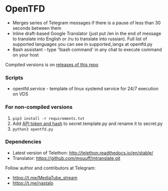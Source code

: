 # OpenTFD
* Merges series of Telegram messages if there is a pause of less than 30 seconds between them
* Inline draft-based Google Translator (just put /en in the end of message to translate into English or /ru to translate into russian). Full list of supported languages you can see in supported_langs at opentfd.py
* Bash assistant - type '!bash command' in any chat to execute command on your host


Compiled versions is on [releases of this repo](https://github.com/mediatube/opentfd/releases/tag/latest)

### Scripts
* opentfd.service - template of linux systemd service for 24/7 execution on VDS

### For non-compiled versions
1. `pip3 install -r requirements.txt`
2. Add [API token and hash](https://core.telegram.org/api/obtaining_api_id) to secret.template.py and rename it to secret.py
3. `python3 opentfd.py`

### Dependencies
* Latest version of Telethon: http://telethon.readthedocs.io/en/stable/
* Translator: https://github.com/mouuff/mtranslate.git

Follow author and contributors at Telegram:
* https://t.me/MediaTube_stream
* https://t.me/nastalo
